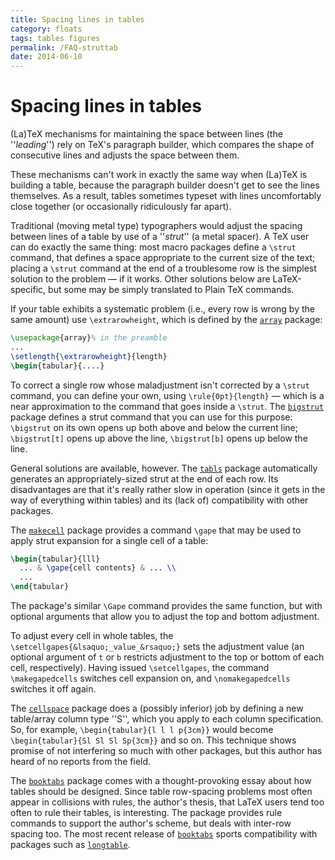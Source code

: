 ```yaml
---
title: Spacing lines in tables
category: floats
tags: tables figures
permalink: /FAQ-struttab
date: 2014-06-10
---
```


# Spacing lines in tables

(La)TeX mechanisms for maintaining the space between lines (the
''_leading_'') rely on TeX's paragraph builder, which compares
the shape of consecutive lines and adjusts the space between them.

These mechanisms can't work in exactly the same way when (La)TeX is
building a table, because the paragraph builder doesn't get to see the
lines themselves.  As a result, tables sometimes typeset with lines
uncomfortably close together (or occasionally ridiculously far apart).

Traditional (moving metal type) typographers would adjust the spacing
between lines of a table by use of a ''_strut_'' (a metal
spacer).  A TeX user can do exactly the same thing: most macro
packages define a `\strut` command, that defines a space appropriate
to the current size of the text; placing a `\strut` command at the
end of a troublesome row is the simplest solution to the problem&nbsp;&mdash;
if it works.  Other solutions below are LaTeX-specific, but some
may be simply translated to Plain TeX commands.

If your table exhibits a systematic problem (i.e., every row is wrong
by the same amount) use `\extrarowheight`, which is defined by the
[`array`](https://ctan.org/pkg/array) package:
```latex
\usepackage{array}% in the preamble
...
\setlength{\extrarowheight}{length}
\begin{tabular}{....}
```

To correct a single row whose maladjustment isn't corrected by a
`\strut` command, you can define your own, using
`\rule{0pt}{length}`&nbsp;&mdash; which is a near approximation to the
command that goes inside a `\strut`.  The [`bigstrut`](https://ctan.org/pkg/bigstrut) package
defines a strut command that you can use for this purpose:
`\bigstrut` on its own opens up both above and below the current
line; `\bigstrut[t]` opens up above the line,
`\bigstrut[b]` opens up below the line.

General solutions are available, however.  The [`tabls`](https://ctan.org/pkg/tabls) package
automatically generates an appropriately-sized strut at the end of
each row.  Its disadvantages are that it's really rather slow in
operation (since it gets in the way of everything within tables) and
its (lack of) compatibility with other packages.

The [`makecell`](https://ctan.org/pkg/makecell) package provides a command `\gape` that may
be used to apply strut expansion for a single cell of a table:
```latex
\begin{tabular}{lll}
  ... & \gape{cell contents} & ... \\
  ...
\end{tabular}
```
The package's similar `\Gape` command provides the same function,
but with optional arguments that allow you to adjust the top and
bottom adjustment.

To adjust every cell in whole tables, the
`\setcellgapes{&lsaquo;_value_&rsaquo;}` sets the adjustment value (an
optional argument of `t` or `b` restricts
adjustment to the top or bottom of each cell, respectively).  Having
issued `\setcellgapes`, the command `\makegapedcells` switches
cell expansion on, and `\nomakegapedcells` switches it off again.

The [`cellspace`](https://ctan.org/pkg/cellspace) package does a (possibly inferior) job by
defining a new table/array column type ''S'', which you apply to each
column specification.  So, for example,
`\begin{tabular}{l l l p{3cm}}`
would become
`\begin{tabular}{Sl Sl Sl Sp{3cm}}`
and so on.  This technique shows
promise of not interfering so much with other packages, but this
author has heard of no reports from the field.

The [`booktabs`](https://ctan.org/pkg/booktabs) package comes with a thought-provoking essay
about how tables should be designed.  Since table row-spacing problems
most often appear in collisions with rules, the author's thesis,
that LaTeX users tend too often to rule their tables, is
interesting.  The package provides rule commands to support the
author's scheme, but deals with inter-row spacing too.  The most
recent release of [`booktabs`](https://ctan.org/pkg/booktabs) sports compatibility with
packages such as [`longtable`](https://ctan.org/pkg/longtable).

